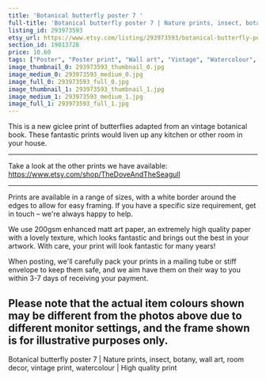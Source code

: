 ```yaml
---
title: 'Botanical butterfly poster 7 '
full-title: 'Botanical butterfly poster 7 | Nature prints, insect, botany, wall art, room decor, vintage print, watercolour | High quality print'
listing_id: 293973593
etsy_url: https://www.etsy.com/listing/293973593/botanical-butterfly-poster-7-nature?utm_source=site&utm_medium=api&utm_campaign=api
section_id: 19013728
price: 10.60
tags: ["Poster", "Poster print", "Wall art", "Vintage", "Watercolour", "Nature", "Botanical art", "Wildlife", "Nature print", "Butterfly print", "Butterfly art", "Butterfly poster", "High quality print"]
image_thumbnail_0: 293973593_thumbnail_0.jpg
image_medium_0: 293973593_medium_0.jpg
image_full_0: 293973593_full_0.jpg
image_thumbnail_1: 293973593_thumbnail_1.jpg
image_medium_1: 293973593_medium_1.jpg
image_full_1: 293973593_full_1.jpg
---
```

This is a new giclee print of butterflies adapted from an vintage botanical book. These fantastic prints would liven up any kitchen or other room in your house. 

---

Take a look at the other prints we have available: https://www.etsy.com/shop/TheDoveAndTheSeagull

---

Prints are available in a range of sizes, with a white border around the edges to allow for easy framing. If you have a specific size requirement, get in touch – we&#39;re always happy to help.

We use 200gsm enhanced matt art paper, an extremely high quality paper with a lovely texture, which looks fantastic and brings out the best in your artwork. With care, your print will look fantastic for many years!

When posting, we&#39;ll carefully pack your prints in a mailing tube or stiff envelope to keep them safe, and we aim have them on their way to you within 3-7 days of receiving your payment.

Please note that the actual item colours shown may be different from the photos above due to different monitor settings, and the frame shown is for illustrative purposes only.
---

Botanical butterfly poster 7 | Nature prints, insect, botany, wall art, room decor, vintage print, watercolour | High quality print

